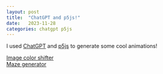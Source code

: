 ```yaml
---
layout: post
title:  "ChatGPT and p5js!"
date:   2023-11-28
categories: chatgpt p5js
---
```


I used <a href="https://chat.openai.com" target="_blank">ChatGPT</a> and <a href="https://p5js.org" target="_blank">p5js</a> to generate some cool animations!

<a href="/2023-11-28/color-shifter.html" target="_blank">Image color shifter</a><br />
<a href="/2023-11-28/maze-generator.html" target="_blank">Maze generator</a>
